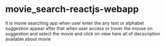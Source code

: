 # movie_search-reactjs-webapp
It is  movie searching app when user enter the any text or alphabet suggestion appear after that when user access or hover the mouse on suggestion and select the movie and click on view here all of decscription available about movie
